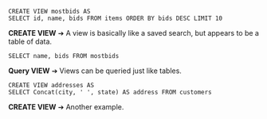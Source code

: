 	CREATE VIEW mostbids AS
	SELECT id, name, bids FROM items ORDER BY bids DESC LIMIT 10
**CREATE VIEW** ➔ A view is basically like a saved search, but appears to be a table of data. 

	SELECT name, bids FROM mostbids
**Query VIEW** ➔ Views can be queried just like tables. 

	CREATE VIEW addresses AS
	SELECT Concat(city, ' ', state) AS address FROM customers
**CREATE VIEW** ➔ Another example. 


